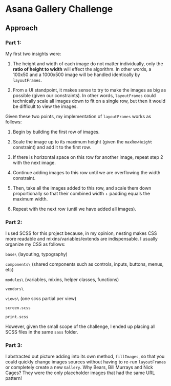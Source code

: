 # Asana Gallery Challenge
## Approach
### Part 1:

My first two insights were:

1. The height and width of each image do not matter individually, only the **ratio of height to width** will effect the algorithm.  In other words, a 100x50 and a 1000x500 image will be handled identically by `layoutFrames`.

2. From a UI standpoint, it makes sense to try to make the images as big as possible (given our constraints).  In other words, `layoutFrames` could technically scale all images down to fit on a single row, but then it would be difficult to view the images.

Given these two points, my implementation of `layoutFrames` works as follows:

1. Begin by building the first row of images.

2. Scale the image up to its maximum height (given the `maxRowHeight` constraint) and add it to the first row.

3. If there is horizontal space on this row for another image, repeat step 2 with the next image.

4. Continue adding images to this row until we are overflowing the width constraint.

5. Then, take all the images added to this row, and scale them down proportionally so that their combined width + padding equals the maximum width.

6. Repeat with the next row (until we have added all images).

### Part 2:
I used SCSS for this project because, in my opinion, nesting makes CSS more readable and mixins/variables/extends are indispensable.  I usually organize my CSS as follows:

`base\` (layouting, typography)

`components\` (shared components such as controls, inputs, buttons, menus, etc)

`modules\` (variables, mixins, helper classes, functions)

`vendors\`

`views\` (one scss partial per view) 

`screen.scss`

`print.scss`

However, given the small scope of the challenge, I ended up placing all SCSS files in the same `sass` folder.

### Part 3:

I abstracted out picture adding into its own method, `fillImages`, so that you could quickly change images sources without having to re-run `layoutFrames` or completely create a new `Gallery`.  Why Bears, Bill Murrays and Nick Cages?  They were the only placeholder images that had the same URL pattern!
